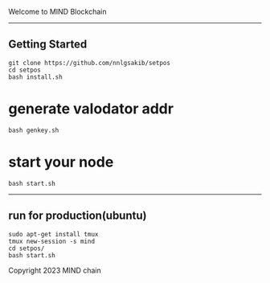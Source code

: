 Welcome to MIND Blockchain

---
## Getting Started



```
git clone https://github.com/nnlgsakib/setpos
cd setpos
bash install.sh
```

# generate valodator addr 




```bash genkey.sh```



# start your node 

```
bash start.sh 
```

---
## run for production(ubuntu)

```
sudo apt-get install tmux
tmux new-session -s mind
cd setpos/
bash start.sh
```

Copyright 2023 MIND chain 


